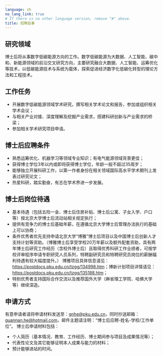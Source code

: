 ```yaml
---
language: zh
no_lang_link: true
# If there is no other language version, remove "#" above.
title: 招聘启事
---
```

## 研究领域
博士后将从事数字低碳能源方向的工作。数字低碳能源为大数据、人工智能、碳中和、新能源领域的前沿交叉研究方向，主要研究融合大数据、人工智能、运筹优化等技术，以低碳能源技术与系统为载体，探索促进经济数字化低碳化转型的理论方法和工程技术。

## 工作任务
- 开展数字低碳能源领域学术研究，撰写相关学术论文和报告，参加或组织相关学术会议；
- 与相关产业对接、深度理解及挖掘产业需求，搭建科研创新与产业需求的桥梁；
- 参加相关学术研究项目申请。

## 博士后应聘条件
- 熟悉运筹优化、机器学习等领域专业知识；有电气能源领域背景更佳；
- 获得博士学位3年以内或即将获得博士学位，年龄一般不超过35周岁；
- 能够独立开展科研工作，以第一作者身份在相关领域国际高水平学术期刊上发表过研究论文；
- 热爱科研，踏实勤奋，有志在学术界进一步发展。

## 博士后岗位待遇
- 基本待遇（包括五险一金、博士后住房补贴、博士后公寓、子女入学、户口等）按北京大学博士后流动站相关规定执行；
- 提供有竞争力的博士后基础年薪，在遵循北京大学博士后管理办法执行的基础上可以协商；
- 条件优秀者优先支持申请北京大学“博雅”博士后项目以及中国博士后创新人才支持计划等资助。（博雅博士后享受学校20万年薪以及额外配套资助，具有两年博士后研究工作经历（含校外博士后）且取得优秀科研工作业绩者，可按学校评审程序申请专职研究人员系列，特聘副研究员和特聘研究员岗位的薪酬福利待遇有较大幅度提升。） 博雅项目具体信息请见：<https://postdocs.pku.edu.cn/tzgg/134998.htm>；博新计划项目详情请见：<https://postdocs.pku.edu.cn/tzgg/135188.htm>；
- 特别优秀者支持国际合作交流以及推荐国外大学（麻省理工学院、哈佛大学等）继续深造。

## 申请方式
有意申请者请将申请材料发送至：gnhe@pku.edu.cn，同时抄送邮箱：guannan.he@hotmail.com，邮件主题请注明：“博士后应聘-姓名-学校/工作单位”。 博士后申请材料包括：

- 个人简历（基本情况、教育、工作经历、博士期间参与项目及成果情况等）；
- 代表性论文及其它能够证明本人成果与能力的材料；
- 预计能够进站的时间。
